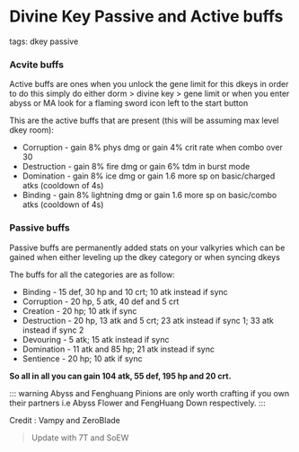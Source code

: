 # Divine Key Passive and Active buffs
tags: dkey passive

### Acvite buffs
Active buffs are ones when you unlock the gene limit for this dkeys in order to do this simply do either dorm > divine key > gene limit or when you enter abyss or MA look for a flaming sword icon left to the start button

This are the active buffs that are present (this will be assuming max level dkey room):
- Corruption - gain 8% phys dmg or gain 4% crit rate when combo over 30
- Destruction - gain 8% fire dmg or gain 6% tdm in burst mode
- Domination - gain 8% ice dmg or gain 1.6 more sp on basic/charged atks (cooldown of 4s)
- Binding - gain 8% lightning dmg or gain 1.6 more sp on basic/combo atks (cooldown of 4s)

### Passive buffs
Passive buffs are permanently added stats on your valkyries which can be gained when either leveling up the dkey category or when syncing dkeys

The buffs for all the categories are as follow:
- Binding - 15 def, 30 hp and 10 crt; 10 atk instead if sync
- Corruption - 20 hp, 5 atk, 40 def and 5 crt
- Creation - 20 hp; 10 atk if sync
- Destruction - 20 hp, 13 atk and 5 crt; 23 atk instead if sync 1; 33 atk instead if sync 2
- Devouring - 5 atk; 15 atk instead if sync
- Domination - 11 atk and 85 hp; 21 atk instead if sync
- Sentience - 20 hp; 10 atk if sync

**So all in all you can gain 104 atk, 55 def, 195 hp and 20 crt.**

::: warning
Abyss and Fenghuang Pinions are only worth crafting if you own their partners i.e Abyss Flower and FengHuang Down respectively.
:::

Credit : Vampy and ZeroBlade

> Update with 7T and SoEW